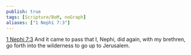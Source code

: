 ```yaml
---
publish: true
tags: [Scripture/BoM, noGraph]
aliases: ["1 Nephi 7:3"]
---
```

[1 Nephi 7:3](https://churchofjesuschrist.org/study/scriptures/bofm/1-ne/7?lang=eng&id=p3#p3) And it came to pass that I, Nephi, did again, with my brethren, go forth into the wilderness to go up to Jerusalem.
